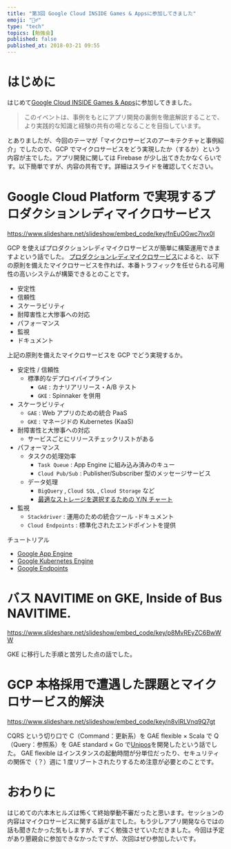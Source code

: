 ```yaml
---
title: "第3回 Google Cloud INSIDE Games & Appsに参加してきました"
emoji: "🏃‍♂️"
type: "tech"
topics: [勉強会]
published: false
published_at: 2018-03-21 09:55
---
```


# はじめに

はじめて[Google Cloud INSIDE Games & Apps](https://developers-jp.googleblog.com/2018/01/3-google-cloud-inside-games-apps.html)に参加してきました。

> このイベントは、事例をもとにアプリ開発の裏側を徹底解説することで、より実践的な知識と経験の共有の場となることを目指しています。

とありましたが、今回のテーマが「マイクロサービスのアーキテクチャと事例紹介」でしたので、GCP でマイクロサービスをどう実現したか（するか）という内容が主でした。アプリ開発に関しては Firebase が少し出てきたかなくらいです。以下簡単ですが、内容の共有です。詳細はスライドを確認してください。

# Google Cloud Platform で実現するプロダクションレディマイクロサービス

https://www.slideshare.net/slideshow/embed_code/key/fnEuOGwc7lvx0l

GCP を使えばプロダクションレディマイクロサービスが簡単に構築運用できますよという話でした。
[プロダクションレディマイクロサービス](https://amzn.to/3IPourg)によると、以下の原則を備えたマイクロサービスを作れば、本番トラフィックを任せられる可用性の高いシステムが構築できるとのことです。

- 安定性
- 信頼性
- スケーラビリティ
- 耐障害性と大惨事への対応
- パフォーマンス
- 監視
- ドキュメント

上記の原則を備えたマイクロサービスを GCP でどう実現するか。

- 安定性 / 信頼性
  - 標準的なデプロイパイプライン
    - `GAE` : カナリアリリース・A/B テスト
    - `GKE` : Spinnaker を併用
- スケーラビリティ
  - `GAE` : Web アプリのための統合 PaaS
  - `GKE` : マネージドの Kubernetes (KaaS)
- 耐障害性と大惨事への対応
  - サービスごとにリリースチェックリストがある
- パフォーマンス
  - タスクの処理効率
    - `Task Queue` : App Engine に組み込み済みのキュー
    - `Cloud Pub/Sub` : Publisher/Subscriber 型のメッセージサービス
  - データ処理
    - `BigQuery` , `Cloud SQL` , `Cloud Storage` など
    - [最適なストレージを選択するための Y/N チャート](https://cloud.google.com/storage-options/)
- 監視
  - `Stackdriver` : 運用のための統合ツール -ドキュメント
  - `Cloud Endpoints` : 標準化されたエンドポイントを提供

チュートリアル

- [Google App Engine](https://cloud.google.com/appengine/docs/standard/python/tutorials)
- [Google Kubernetes Engine](https://cloud.google.com/kubernetes-engine/docs/tutorials/)
- [Google Endpoints](https://cloud.google.com/endpoints/docs/frameworks/tutorials)

# バス NAVITIME on GKE, Inside of Bus NAVITIME.

https://www.slideshare.net/slideshow/embed_code/key/p8MvREyZC6BwWW

GKE に移行した手順と苦労した点の話でした。

# GCP 本格採用で遭遇した課題とマイクロサービス的解決

https://www.slideshare.net/slideshow/embed_code/key/n8vIRLVnq9Q7gt

CQRS という切り口で C（Command：更新系）を GAE flexible × Scala で Q（Query：参照系）を GAE standard × Go で[Unipos](https://unipos.me/ja/)を開発したという話でした。
GAE flexible はインスタンスの起動時間が分単位だったり、セキュリティの関係で（？）週に 1 度リブートされたりするため注意が必要とのことです。

# おわりに

はじめての六本木ヒルズは怖くて終始挙動不審だったと思います。セッションの内容はマイクロサービスに関する話が主でした。もう少しアプリ開発ならではの話も聞きたかった気もしますが、すごく勉強させていただきました。今回は予定があり懇親会に参加できなかったですが、次回はぜひ参加したいです。
